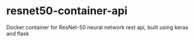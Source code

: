 # resnet50-container-api
Docker container for ResNet-50 neural network rest api, built using keras and flask
